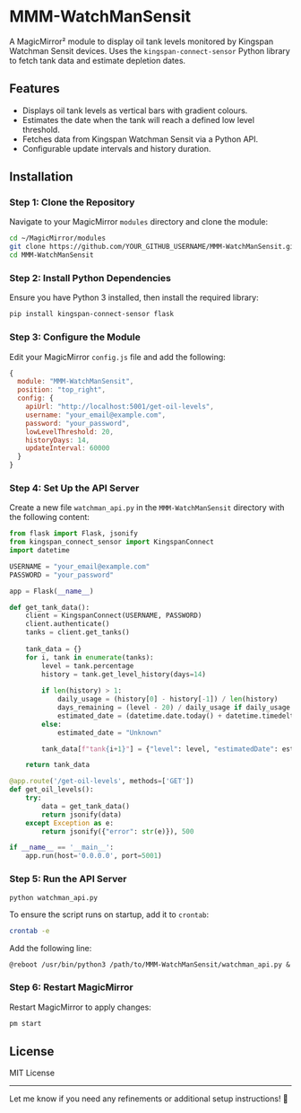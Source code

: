 # MMM-WatchManSensit

A MagicMirror² module to display oil tank levels monitored by Kingspan Watchman Sensit devices. Uses the `kingspan-connect-sensor` Python library to fetch tank data and estimate depletion dates.

## Features
- Displays oil tank levels as vertical bars with gradient colours.
- Estimates the date when the tank will reach a defined low level threshold.
- Fetches data from Kingspan Watchman Sensit via a Python API.
- Configurable update intervals and history duration.

## Installation

### Step 1: Clone the Repository
Navigate to your MagicMirror `modules` directory and clone the module:
```sh
cd ~/MagicMirror/modules
git clone https://github.com/YOUR_GITHUB_USERNAME/MMM-WatchManSensit.git
cd MMM-WatchManSensit
```

### Step 2: Install Python Dependencies
Ensure you have Python 3 installed, then install the required library:
```sh
pip install kingspan-connect-sensor flask
```

### Step 3: Configure the Module
Edit your MagicMirror `config.js` file and add the following:
```js
{
  module: "MMM-WatchManSensit",
  position: "top_right",
  config: {
    apiUrl: "http://localhost:5001/get-oil-levels",
    username: "your_email@example.com",
    password: "your_password",
    lowLevelThreshold: 20,
    historyDays: 14,
    updateInterval: 60000
  }
}
```

### Step 4: Set Up the API Server
Create a new file `watchman_api.py` in the `MMM-WatchManSensit` directory with the following content:
```python
from flask import Flask, jsonify
from kingspan_connect_sensor import KingspanConnect
import datetime

USERNAME = "your_email@example.com"
PASSWORD = "your_password"

app = Flask(__name__)

def get_tank_data():
    client = KingspanConnect(USERNAME, PASSWORD)
    client.authenticate()
    tanks = client.get_tanks()
    
    tank_data = {}
    for i, tank in enumerate(tanks):
        level = tank.percentage
        history = tank.get_level_history(days=14)
        
        if len(history) > 1:
            daily_usage = (history[0] - history[-1]) / len(history)
            days_remaining = (level - 20) / daily_usage if daily_usage > 0 else float('inf')
            estimated_date = (datetime.date.today() + datetime.timedelta(days=days_remaining)).strftime('%Y-%m-%d')
        else:
            estimated_date = "Unknown"

        tank_data[f"tank{i+1}"] = {"level": level, "estimatedDate": estimated_date}

    return tank_data

@app.route('/get-oil-levels', methods=['GET'])
def get_oil_levels():
    try:
        data = get_tank_data()
        return jsonify(data)
    except Exception as e:
        return jsonify({"error": str(e)}), 500

if __name__ == '__main__':
    app.run(host='0.0.0.0', port=5001)
```

### Step 5: Run the API Server
```sh
python watchman_api.py
```
To ensure the script runs on startup, add it to `crontab`:
```sh
crontab -e
```
Add the following line:
```
@reboot /usr/bin/python3 /path/to/MMM-WatchManSensit/watchman_api.py &
```

### Step 6: Restart MagicMirror
Restart MagicMirror to apply changes:
```sh
pm start
```

## License
MIT License

---
Let me know if you need any refinements or additional setup instructions! 🚀

